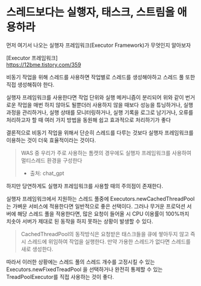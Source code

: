 # 스레드보다는 실행자, 태스크, 스트림을 애용하라

먼저 여기서 나오는 실행자 프레임워크(Executor Framework)가 무엇인지 알아보자

[Executor 프레임워크]<br>
https://12bme.tistory.com/359

비동기 작업을 위해 스레드를 사용하면 작업별로 스레드를 생성해야하고 스레드 풀 또한 직접 생성해줘야 한다.

실행자 프레임워크를 사용한다면 작업 단위와 실행 메커니즘이 분리되어 위와 같이 번거로운 작업을 매번 하지 않아도 될뿐더러 
사용하지 않을 때보다 성능을 튜닝하거나, 실행 과정을 관리하거나, 실행 상태를 모니터링하거나, 실행 기록을 로그로 남기거나, 
오류를 처리하고자 할 때 여러 가지 방법을 동원해 쉽고 효과적으로 처리하기가 좋다

결론적으로 비동기 작업을 위해서 단순히 스레드를 다루는 것보다 실행자 프레임워크를 이용하는 것이 더욱 효율적이라는 것이다.
> WAS 중 우리가 주로 사용하는 톰캣의 경우에도 실행자 프레임워크를 사용하여 멀티스레드 환경을 구성한다
> - 출처: chat_gpt
 
하지만 당연하게도 실행자 프레임워크를 사용할 때의 주의점이 존재한다.

실행자 프레임워크에서 지원하는 스레드 풀중에 Executors.newCachedThreadPool 는 가벼운 서비스에 적용한다면 일반적으로 좋은 선택이다.
그러나 무거운 프로덕션 서버에 해당 스레드 풀을 적용한다면, 
많은 요청이 들어올 시 CPU 이용률이 100%까지 치솟아 서버가 제대로 된 동작을 하지 못하는 상황이 발생할 수 있다.

> CachedThreadPool의 동작방식은 요청받은 태스크들을 큐에 쌓아두지 않고 즉시 스레드에 위임하여 작업을 실행한다.
> 만약 가용한 스레드가 없다면 스레드를 새로 생성한다.
 
따라서 이러한 상황에는 스레드 풀의 스레드 개수를 고정시킬 수 있는 Executors.newFixedTreadPool 을 선택하거나 
완전히 통제할 수 있는 TreadPoolExecutor를 직접 사용하는 것이 좋다.



